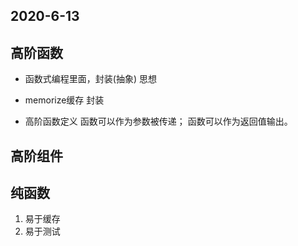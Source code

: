 ## 2020-6-13
## 高阶函数
- 函数式编程里面，封装(抽象) 思想
- memorize缓存 封装

- 高阶函数定义
  函数可以作为参数被传递；
  函数可以作为返回值输出。
## 高阶组件

## 纯函数
1. 易于缓存
2. 易于测试